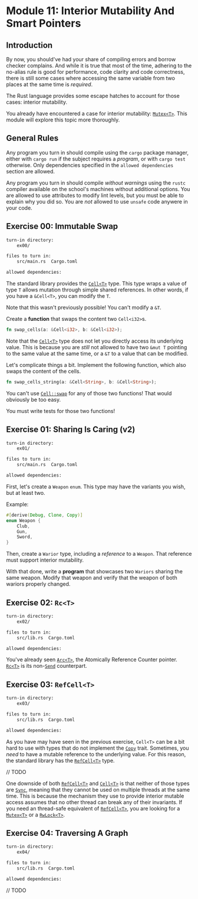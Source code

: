 # Module 11: Interior Mutability And Smart Pointers

## Introduction

By now, you should've had your share of compiling errors and borrow checker complains. And while it is true that most of the time, adhering to the no-alias rule is good for performance, code clarity and code correctness, there is still some cases where accessing the same variable from two places at the same time is *required*.

The Rust language provides some escape hatches to account for those cases: interior mutability.

You already have encountered a case for interior mutability: [`Mutex<T>`](https://doc.rust-lang.org/std/sync/struct.Mutex.html). This module will explore this topic more thoroughly.

## General Rules

Any program you turn in should compile using the `cargo` package manager, either with `cargo run` if the subject requires a *program*, or with `cargo test` otherwise. Only dependencies specified in the `allowed dependencies` section are allowed.

Any program you turn in should compile *without warnings* using the `rustc` compiler available on the school's machines without additional options. You are allowed to use attributes to modify lint levels, but you must be able to explain why you did so. You are *not* allowed to use `unsafe` code anywere in your code.

## Exercise 00: Immutable Swap

```txt
turn-in directory:
    ex00/

files to turn in:
    src/main.rs  Cargo.toml

allowed dependencies:

```

The standard library provides the [`Cell<T>`] type. This type wraps a value of type `T` allows mutation through simple shared references. In other words, if you have a `&Cell<T>`, you can modify the `T`.

Note that this wasn't previously possible! You can't modify a `&T`.

Create a **function** that swaps the content two `Cell<i32>`s.

```Rust
fn swap_cells(a: &Cell<i32>, b: &Cell<i32>);
```

Note that the [`Cell<T>`] type does not let you directly access its underlying value. This is because you are *still* not allowed to have two `&mut T` pointing to the same value at the same time, or a `&T` to a value that can be modified.

Let's complicate things a bit. Implement the following function, which also swaps the content of the cells.

```Rust
fn swap_cells_string(a: &Cell<String>, b: &Cell<String>);
```

You can't use [`Cell::swap`](https://doc.rust-lang.org/std/cell/struct.Cell.html#method.swap) for any of those two functions! That would obviously be too easy.

You must write tests for those two functions!

## Exercise 01: Sharing Is Caring (v2)

```txt
turn-in directory:
    ex01/

files to turn in:
    src/main.rs  Cargo.toml

allowed dependencies:

```

First, let's create a `Weapon` `enum`. This type may have the variants you wish, but at least two.

Example:

```Rust
#[derive(Debug, Clone, Copy)]
enum Weapon {
    Club,
    Gun,
    Sword,
}
```

Then, create a `Warior` type, including a *reference* to a `Weapon`. That reference must support interior mutability.

With that done, write a **program** that showcases two `Wariors` sharing the same weapon. Modify that weapon and verify that the weapon of both wariors properly changed.

## Exercise 02: `Rc<T>`

```txt
turn-in directory:
    ex02/

files to turn in:
    src/lib.rs  Cargo.toml

allowed dependencies:

```

You've already seen [`Arc<T>`](https://doc.rust-lang.org/std/sync/struct.Arc.html), the Atomically Reference Counter pointer. [`Rc<T>`](https://doc.rust-lang.org/std/rc/struct.Rc.html) is its non-[`Send`](https://doc.rust-lang.org/std/marker/trait.Send.html) counterpart.

## Exercise 03: `RefCell<T>`

```txt
turn-in directory:
    ex03/

files to turn in:
    src/lib.rs  Cargo.toml

allowed dependencies:

```

As you have may have seen in the previous exercise, `Cell<T>` can be a bit hard to use with types that do not implement the [`Copy`](https://doc.rust-lang.org/std/marker/trait.Copy.html) trait. Sometimes, you *need* to have a mutable reference to the underlying value. For this reason, the standard library has the [`RefCell<T>`] type.

// TODO

One downside of both [`RefCell<T>`] and [`Cell<T>`] is that neither of those types are [`Sync`](https://doc.rust-lang.org/std/marker/trait.Sync.html), meaning that they cannot be used on multiple threads at the same time. This is because the mechanism they use to provide interior mutable access assumes that no other thread can break any of their invariants. If you need an thread-safe equivalent of [`RefCell<T>`], you are looking for a [`Mutex<T>`](https://doc.rust-lang.org/std/sync/struct.Mutex.html) or a [`RwLock<T>`](https://doc.rust-lang.org/std/sync/struct.RwLock.html).

## Exercise 04: Traversing A Graph

```txt
turn-in directory:
    ex04/

files to turn in:
    src/lib.rs  Cargo.toml

allowed dependencies:

```

// TODO

[`Cell<T>`]: https://doc.rust-lang.org/std/cell/struct.Cell.html
[`RefCell<T>`]: https://doc.rust-lang.org/std/cell/struct.RefCell.html
[`Rc<T>`]: https://doc.rust-lang.org/std/rc/struct.Rc.html
